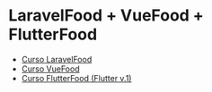 # LaravelFood + VueFood + FlutterFood
- [Curso LaravelFood](https://academy.especializati.com.br/curso/laravel-food)
- [Curso VueFood](https://academy.especializati.com.br/curso/vue-js-vuefood)
- [Curso FlutterFood (Flutter v.1)](https://academy.especializati.com.br/curso/flutter-food)

